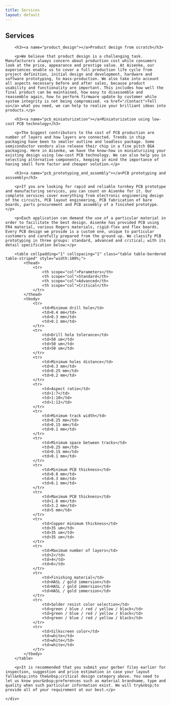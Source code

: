 ```yaml
---
title: Services
layout: default
---
```


<div class="row-fluid">
	<div class="span12">
		<h2>Services</h2>
	</div>
</div>

<div class="row-fluid">
	<div class="span12">

		<h3><a name="product_design"></a>Product design from scratch</h3>

		<p>We believe that product design is a challenging task. Manufacturers always concern about production cost while consumers look at the price, appearance and prestige value. At Aisenke, our experiences enable us to cover a full production life cycle from project definition, initial design and development, hardware and software prototyping, to mass-production. We also take into account all aspects necessary before and after sales, because product usability and functionality are important. This includes how well the final product can be maintained, how easy to disassemble and reassemble again, how to perform firmware update by customer while system integrity is not being compromised. <a href="/Contact">Tell us</a> what you need, we can help to realize your brilliant ideas into products.</p>

		<h3><a name="pcb_miniaturization"></a>Miniaturization using low-cost PCB technology</h3>

		<p>The biggest contributors to the cost of PCB production are number of layers and how layers are connected. Trends in chip packaging have been to smaller outline and leadless package. Some semiconductor vendors also release their chip in a fine pitch BGA packaging. Here in Aisenke, we have the know-how in miniaturizing your existing design using low-cost PCB technology. We can also help you in selecting alternative components, keeping in mind the importance of having small form factor and cheaper solution.</p>

		<h3><a name="pcb_prototyping_and_assembly"></a>PCB prototyping and asssembly</h3>

		<p>If you are looking for rapid and reliable turnkey PCB prototype and manufacturing services, you can count on Aisenke for it. Our complete services cover everything from electronic engineering design of the circuits, PCB layout engineering, PCB fabrication of bare boards, parts procurement and PCB assembly of a finished prototype.</p>

		<p>Each application can demand the use of a particular material in order to facilitate the best design. Aisenke has provided PCB using FR4 material, various Rogers materials, rigid-flex and flex boards. Every PCB design we provide is a custom one, unique to particular customers and carefully prepared from the ground up. We classify PCB prototyping in three groups: standard, advanced and critical; with its detail specification below:</p>

		<table cellpadding="1" cellspacing="1" class="table table-bordered table-striped" style="width:100%;">
			<thead>
				<tr>
					<th scope="col">Parameters</th>
					<th scope="col">Standard</th>
					<th scope="col">Advanced</th>
					<th scope="col">Critical</th>
				</tr>
			</thead>
			<tbody>
				<tr>
					<td>Minimum drill hole</td>
					<td>0.4 mm</td>
					<td>0.3 mm</td>
					<td>0.1 mm</td>
				</tr>
				<tr>
					<td>Drill hole tolerance</td>
					<td>50 um</td>
					<td>50 um</td>
					<td>50 um</td>
				</tr>
				<tr>
					<td>Minimum holes distance</td>
					<td>0.3 mm</td>
					<td>0.25 mm</td>
					<td>0.2 mm</td>
				</tr>
				<tr>
					<td>Aspect ratio</td>
					<td>1:7</td>
					<td>1:10</td>
					<td>1:12</td>
				</tr>
				<tr>
					<td>Minimum track width</td>
					<td>0.25 mm</td>
					<td>0.15 mm</td>
					<td>0.1 mm</td>
				</tr>
				<tr>
					<td>Minimum space between tracks</td>
					<td>0.25 mm</td>
					<td>0.15 mm</td>
					<td>0.1 mm</td>
				</tr>
				<tr>
					<td>Minimum PCB thickness</td>
					<td>0.8 mm</td>
					<td>0.3 mm</td>
					<td>0.1 mm</td>
				</tr>
				<tr>
					<td>Maximum PCB thickness</td>
					<td>1.6 mm</td>
					<td>3.2 mm</td>
					<td>5 mm</td>
				</tr>
				<tr>
					<td>Copper minimum thickness</td>
					<td>35 um</td>
					<td>35 um</td>
					<td>35 um</td>
				</tr>
				<tr>
					<td>Maximum number of layers</td>
					<td>2</td>
					<td>4</td>
					<td>6</td>
				</tr>
				<tr>
					<td>Finishing material</td>
					<td>HASL / gold immersion</td>
					<td>HASL / gold immersion</td>
					<td>HASL / gold immersion</td>
				</tr>
				<tr>
					<td>Solder resist color selection</td>
					<td>green / blue / red / yellow / black</td>
					<td>green / blue / red / yellow / black</td>
					<td>green / blue / red / yellow / black</td>
				</tr>
				<tr>
					<td>Silkscreen color</td>
					<td>white</td>
					<td>white</td>
					<td>white</td>
				</tr>
			</tbody>
		</table>

		<p>It is recommended that you submit your gerber files earlier for inspection, suggestion and price estimation in case your layout fall&nbsp;into the&nbsp;critical design category above. You need to let us know your&nbsp;preferences such as material brandname, type and quality when such particular information exist. We will try&nbsp;to provide all of your requirement at our best.</p>

	</div>
</div>
